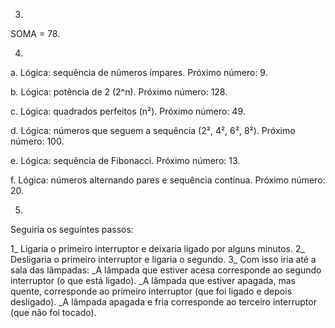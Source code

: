 3)

SOMA = 78.

4)

a.
Lógica: sequência de números ímpares.
Próximo número: 9.

b.
Lógica: potência de 2 (2^n).
Próximo número: 128.

c.
Lógica: quadrados perfeitos (n²).
Próximo número: 49.

d.
Lógica: números que seguem a sequência (2², 4², 6², 8²).
Próximo número: 100.

e.
Lógica: sequência de Fibonacci.
Próximo número: 13.

f.
Lógica: números alternando pares e sequência contínua.
Próximo número: 20.

5)

Seguiria os seguintes passos:

1_ Ligaria o primeiro interruptor e deixaria ligado por alguns minutos.
2_ Desligaria o primeiro interruptor e ligaria o segundo.
3_ Com isso iria até a sala das lâmpadas:
    _A lâmpada que estiver acesa corresponde ao segundo interruptor (o que está ligado).
    _A lâmpada que estiver apagada, mas quente, corresponde ao primeiro interruptor (que foi ligado e depois desligado).
    _A lâmpada apagada e fria corresponde ao terceiro interruptor (que não foi tocado).